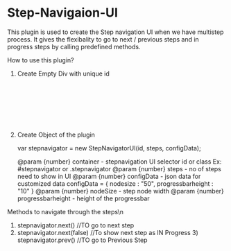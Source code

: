 # Step-Navigaion-UI
This plugin is used to create the Step navigation UI when we have multistep process. 
It gives the flexibality to go to next / previous steps and in progress steps by calling predefined methods.
 	
How to use this plugin?


1) Create Empty Div with unique id
    
    <pre>
	<div id="stepnavigator">
       <!-- plug in will generate the Step Navigation Automatically once intiated from javascript -->
    </div>
	</pre>
 	
 2) Create Object of the plugin 
	
	var stepnavigator = new StepNavigatorUI(id, steps, configData);
	
	@param {number} container - stepnavigation UI selector id or class Ex: #stepnavigator or .stepnavigator
	@param {number} steps - no of steps need to show in UI
	@param {number} configData - json data for customized data
	configData = {
  		nodesize : "50",
  		progressbarheight : "10"
  		}
  		@param {number} nodeSize - step node width
  		@param {number} progressbarheight - height of the progressbar



  Methods to navigate through the steps\n
  1) stepnavigator.next() //TO go to next step
  2) stepnavigator.next(false) //To show next step as IN Progress
	3) stepnavigator.prev() //TO go to Previous Step
	

